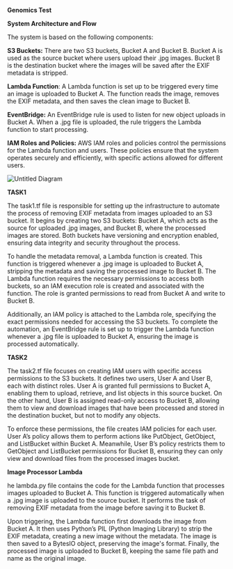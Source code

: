 **Genomics Test**


**System Architecture and Flow**

The system is based on the following components:

**S3 Buckets:** There are two S3 buckets, Bucket A and Bucket B. Bucket A is used as the source bucket where users upload their .jpg images. Bucket B is the destination bucket where the images will be saved after the EXIF metadata is stripped.

**Lambda Function**: A Lambda function is set up to be triggered every time an image is uploaded to Bucket A. The function reads the image, removes the EXIF metadata, and then saves the clean image to Bucket B.

**EventBridge:** An EventBridge rule is used to listen for new object uploads in Bucket A. When a .jpg file is uploaded, the rule triggers the Lambda function to start processing.

**IAM Roles and Policies:** AWS IAM roles and policies control the permissions for the Lambda function and users. These policies ensure that the system operates securely and efficiently, with specific actions allowed for different users.

![Untitled Diagram](https://github.com/user-attachments/assets/06bf3aa5-9fd8-4866-b320-8a2c888793b6)

**TASK1**

The task1.tf file is responsible for setting up the infrastructure to automate the process of removing EXIF metadata from images uploaded to an S3 bucket. It begins by creating two S3 buckets: Bucket A, which acts as the source for uploaded .jpg images, and Bucket B, where the processed images are stored. Both buckets have versioning and encryption enabled, ensuring data integrity and security throughout the process.

To handle the metadata removal, a Lambda function is created. This function is triggered whenever a .jpg image is uploaded to Bucket A, stripping the metadata and saving the processed image to Bucket B. The Lambda function requires the necessary permissions to access both buckets, so an IAM execution role is created and associated with the function. The role is granted permissions to read from Bucket A and write to Bucket B.

Additionally, an IAM policy is attached to the Lambda role, specifying the exact permissions needed for accessing the S3 buckets. To complete the automation, an EventBridge rule is set up to trigger the Lambda function whenever a .jpg file is uploaded to Bucket A, ensuring the image is processed automatically.

**TASK2**

The task2.tf file focuses on creating IAM users with specific access permissions to the S3 buckets. It defines two users, User A and User B, each with distinct roles. User A is granted full permissions to Bucket A, enabling them to upload, retrieve, and list objects in this source bucket. On the other hand, User B is assigned read-only access to Bucket B, allowing them to view and download images that have been processed and stored in the destination bucket, but not to modify any objects.

To enforce these permissions, the file creates IAM policies for each user. User A’s policy allows them to perform actions like PutObject, GetObject, and ListBucket within Bucket A. Meanwhile, User B’s policy restricts them to GetObject and ListBucket permissions for Bucket B, ensuring they can only view and download files from the processed images bucket.


**Image Processor Lambda**

he lambda.py file contains the code for the Lambda function that processes images uploaded to Bucket A. This function is triggered automatically when a .jpg image is uploaded to the source bucket. It performs the task of removing EXIF metadata from the image before saving it to Bucket B.

Upon triggering, the Lambda function first downloads the image from Bucket A. It then uses Python’s PIL (Python Imaging Library) to strip the EXIF metadata, creating a new image without the metadata. The image is then saved to a BytesIO object, preserving the image's format. Finally, the processed image is uploaded to Bucket B, keeping the same file path and name as the original image.
